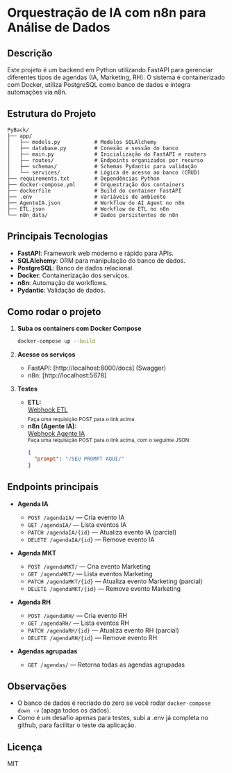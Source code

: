 # Orquestração de IA com n8n para Análise de Dados

## Descrição

Este projeto é um backend em Python utilizando FastAPI para gerenciar diferentes tipos de agendas (IA, Marketing, RH). O sistema é containerizado com Docker, utiliza PostgreSQL como banco de dados e integra automações via n8n.

## Estrutura do Projeto

```
PyBack/
├── app/
│   ├── models.py           # Modelos SQLAlchemy
│   ├── database.py         # Conexão e sessão do banco
│   ├── main.py             # Inicialização do FastAPI e routers
│   ├── routes/             # Endpoints organizados por recurso
│   ├── schemas/            # Schemas Pydantic para validação
│   └── services/           # Lógica de acesso ao banco (CRUD)
├── requirements.txt        # Dependências Python
├── docker-compose.yml      # Orquestração dos containers
├── dockerfile              # Build do container FastAPI
├── .env                    # Variáveis de ambiente
├── AgenteIA.json           # Workflow do AI Agent no n8n
├── ETL.json                # Workflow do ETL no n8n
└── n8n_data/               # Dados persistentes do n8n
```

## Principais Tecnologias

- **FastAPI**: Framework web moderno e rápido para APIs.
- **SQLAlchemy**: ORM para manipulação do banco de dados.
- **PostgreSQL**: Banco de dados relacional.
- **Docker**: Containerização dos serviços.
- **n8n**: Automação de workflows.
- **Pydantic**: Validação de dados.

## Como rodar o projeto

1. **Suba os containers com Docker Compose**
   ```sh
   docker-compose up --build
   ```

2. **Acesse os serviços**
   - FastAPI: [http://localhost:8000/docs] (Swagger)
   - n8n: [http://localhost:5678]

3. **Testes**
   - **ETL:**  
     [Webhook ETL](http://localhost:5678/webhook/68777c06-72ec-49fd-b0cd-ee87d6b47e51)  
     <sub>Faça uma requisição POST para o link acima.</sub>
   - **n8n (Agente IA):**  
     [Webhook Agente IA](http://localhost:5678/webhook/4d32b57a-33ae-4ec9-aee1-7ba54a6b9496)  
     <sub>Faça uma requisição POST para o link acima, com o seguinte JSON:</sub>
     ```json
     {
       "prompt": "/SEU PROMPT AQUI/"
     }
     ```



## Endpoints principais

- **Agenda IA**
  - `POST /agendaIA/` — Cria evento IA
  - `GET /agendaIA/` — Lista eventos IA
  - `PATCH /agendaIA/{id}` — Atualiza evento IA (parcial)
  - `DELETE /agendaIA/{id}` — Remove evento IA

- **Agenda MKT**
  - `POST /agendaMKT/` — Cria evento Marketing
  - `GET /agendaMKT/` — Lista eventos Marketing
  - `PATCH /agendaMKT/{id}` — Atualiza evento Marketing (parcial)
  - `DELETE /agendaMKT/{id}` — Remove evento Marketing

- **Agenda RH**
  - `POST /agendaRH/` — Cria evento RH
  - `GET /agendaRH/` — Lista eventos RH
  - `PATCH /agendaRH/{id}` — Atualiza evento RH (parcial)
  - `DELETE /agendaRH/{id}` — Remove evento RH

- **Agendas agrupadas**
  - `GET /agendas/` — Retorna todas as agendas agrupadas

## Observações

- O banco de dados é recriado do zero se você rodar `docker-compose down -v` (apaga todos os dados).
- Como é um desafio apenas para testes, subi a .env já completa no github, para facilitar o teste da aplicação.

## Licença

MIT
